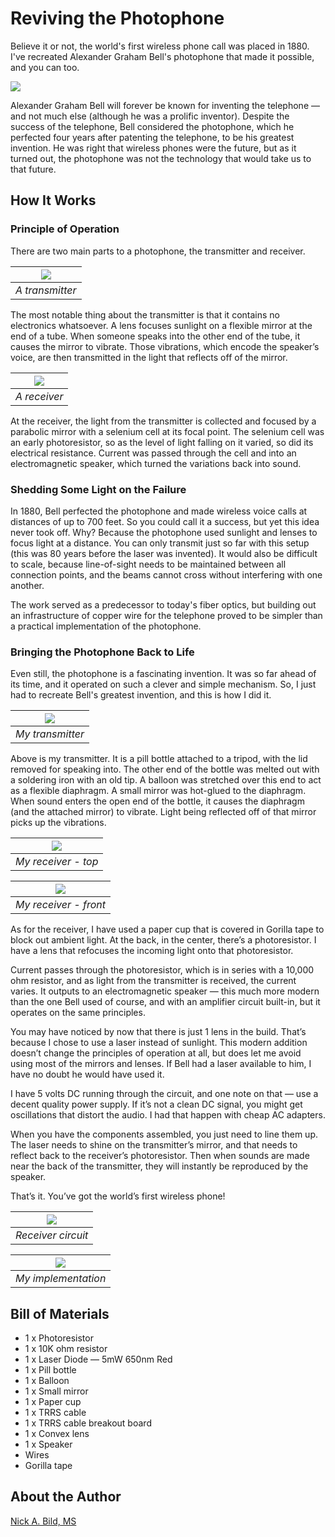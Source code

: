 # Reviving the Photophone

Believe it or not, the world's first wireless phone call was placed in 1880. I've recreated Alexander Graham Bell's photophone that made it possible, and you can too.

![](https://raw.githubusercontent.com/nickbild/photophone/refs/heads/main/media/logo.jpg)

Alexander Graham Bell will forever be known for inventing the telephone — and not much else (although he was a prolific inventor). Despite the success of the telephone, Bell considered the photophone, which he perfected four years after patenting the telephone, to be his greatest invention. He was right that wireless phones were the future, but as it turned out, the photophone was not the technology that would take us to that future.

## How It Works

### Principle of Operation

There are two main parts to a photophone, the transmitter and receiver. 

| ![](https://raw.githubusercontent.com/nickbild/photophone/refs/heads/main/media/Photophone_transmitter_4074931746_9f996df841_b.jpg) | 
|:--:| 
| *A transmitter* |

The most notable thing about the transmitter is that it contains no electronics whatsoever. A lens focuses sunlight on a flexible mirror at the end of a tube. When someone speaks into the other end of the tube, it causes the mirror to vibrate. Those vibrations, which encode the speaker’s voice, are then transmitted in the light that reflects off of the mirror.

| ![](https://raw.githubusercontent.com/nickbild/photophone/refs/heads/main/media/800px-Photophone_receiver_4074172975_288f2808f0_o.jpg) | 
|:--:| 
| *A receiver* |

At the receiver, the light from the transmitter is collected and focused by a parabolic mirror with a selenium cell at its focal point. The selenium cell was an early photoresistor, so as the level of light falling on it varied, so did its electrical resistance. Current was passed through the cell and into an electromagnetic speaker, which turned the variations back into sound.

### Shedding Some Light on the Failure

In 1880, Bell perfected the photophone and made wireless voice calls at distances of up to 700 feet. So you could call it a success, but yet this idea never took off. Why? Because the photophone used sunlight and lenses to focus light at a distance. You can only transmit just so far with this setup (this was 80 years before the laser was invented). It would also be difficult to scale, because line-of-sight needs to be maintained between all connection points, and the beams cannot cross without interfering with one another.

The work served as a predecessor to today's fiber optics, but building out an infrastructure of copper wire for the telephone proved to be simpler than a practical implementation of the photophone.

### Bringing the Photophone Back to Life

Even still, the photophone is a fascinating invention. It was so far ahead of its time, and it operated on such a clever and simple mechanism. So, I just had to recreate Bell's greatest invention, and this is how I did it.

| ![](https://raw.githubusercontent.com/nickbild/photophone/refs/heads/main/media/my_transmitter_sm.png) | 
|:--:| 
| *My transmitter* |

Above is my transmitter. It is a pill bottle attached to a tripod, with the lid removed for speaking into. The other end of the bottle was melted out with a soldering iron with an old tip. A balloon was stretched over this end to act as a flexible diaphragm. A small mirror was hot-glued to the diaphragm. When sound enters the open end of the bottle, it causes the diaphragm (and the attached mirror) to vibrate. Light being reflected off of that mirror picks up the vibrations.

| ![](https://raw.githubusercontent.com/nickbild/photophone/refs/heads/main/media/my_receiver_1_sm.png) | 
|:--:| 
| *My receiver - top* |

| ![](https://raw.githubusercontent.com/nickbild/photophone/refs/heads/main/media/my_receiver_2_sm.png) | 
|:--:| 
| *My receiver - front* |

As for the receiver, I have used a paper cup that is covered in Gorilla tape to block out ambient light. At the back, in the center, there’s a photoresistor. I have a lens that refocuses the incoming light onto that photoresistor. 

Current passes through the photoresistor, which is in series with a 10,000 ohm resistor, and as light from the transmitter is received, the current varies. It outputs to an electromagnetic speaker — this much more modern than the one Bell used of course, and with an amplifier circuit built-in, but it operates on the same principles.

You may have noticed by now that there is just 1 lens in the build. That’s because I chose to use a laser instead of sunlight. This modern addition doesn’t change the principles of operation at all, but does let me avoid using most of the mirrors and lenses. If Bell had a laser available to him, I have no doubt he would have used it.

I have 5 volts DC running through the circuit, and one note on that — use a decent quality power supply. If it’s not a clean DC signal, you might get oscillations that distort the audio. I had that happen with cheap AC adapters.

When you have the components assembled, you just need to line them up. The laser needs to shine on the transmitter’s mirror, and that needs to reflect back to the receiver’s photoresistor. Then when sounds are made near the back of the transmitter, they will instantly be reproduced by the speaker. 

That’s it. You’ve got the world’s first wireless phone!

| ![](https://raw.githubusercontent.com/nickbild/photophone/refs/heads/main/media/circuit.png) | 
|:--:| 
| *Receiver circuit* |

| ![](https://raw.githubusercontent.com/nickbild/photophone/refs/heads/main/media/assembly_sm.png) | 
|:--:| 
| *My implementation* |

## Bill of Materials

- 1 x Photoresistor
- 1 x 10K ohm resistor
- 1 x Laser Diode — 5mW 650nm Red
- 1 x Pill bottle
- 1 x Balloon
- 1 x Small mirror
- 1 x Paper cup
- 1 x TRRS cable
- 1 x TRRS cable breakout board
- 1 x Convex lens
- 1 x Speaker
- Wires
- Gorilla tape

## About the Author

[Nick A. Bild, MS](https://nickbild79.firebaseapp.com/#!/)
